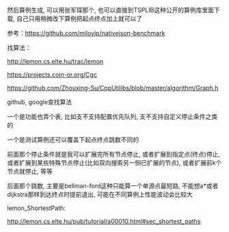 然后算例生成, 可以用张军琛那个, 也可以直接到TSPLIB这种公开的算例库里面下载, 自己只用稍微改下算例把起点终点加上就可以了

参考：https://github.com/miloyip/nativejson-benchmark



找算法：



http://lemon.cs.elte.hu/trac/lemon

https://projects.coin-or.org/Cgc

https://github.com/Zhouxing-Su/CppUtilibs/blob/master/algorithm/Graph.h

github, google查找算法



一个是功能也弄个表, 比如支不支持配置优先队列, 支不支持自定义停止条件之类的

一个是测试算例还可以覆盖下起点终点跳数不同的

前面那个停止条件就是我可以扩展完所有节点停止, 或者扩展到指定点(终点)停止, 或者扩展到某些特殊节点停止(比如双向搜索另一侧已扩展的节点), 或者扩展前k个节点就停止, 等等

后面那个跳数, 主要是bellman-ford这种只能算一个单源点最短路, 不能想a*或者dijkstra那样到达终点时提前退出, 可能在不同算例上性能波动会比较大





lemon_ShortestPath:

http://lemon.cs.elte.hu/pub/tutorial/a00010.html#sec_shortest_paths
